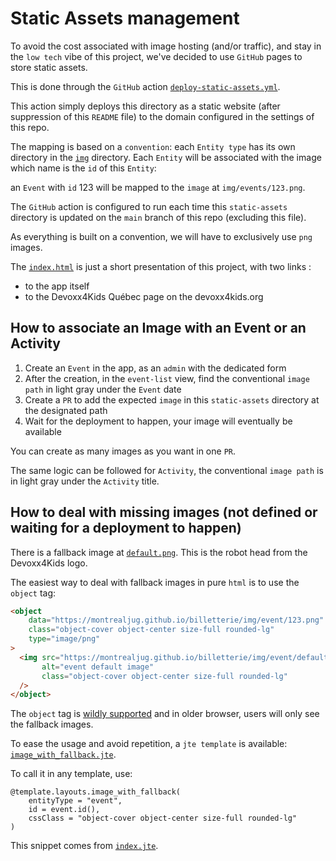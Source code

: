 # Static Assets management

To avoid the cost associated with image hosting (and/or traffic), and stay in the `low tech` vibe of this project, we've decided to use `GitHub` pages to store static assets.

This is done through the `GitHub` action [`deploy-static-assets.yml`](../.github/workflows/deploy-static-assets.yml).

This action simply deploys this directory as a static website (after suppression of this `README` file) to the domain configured in the settings of this repo.

The mapping is based on a `convention`: each `Entity type` has its own directory in the [`img`](./img) directory. Each `Entity` will be associated with the image which name is the `id` of this `Entity`:

an `Event` with `id` 123 will be mapped to the `image` at `img/events/123.png`.

The `GitHub` action is configured to run each time this `static-assets` directory is updated on the `main` branch of this repo (excluding this file).

As everything is built on a convention, we will have to exclusively use `png` images.

The [`index.html`](./index.html) is just a short presentation of this project, with two links :
- to the app itself
- to the Devoxx4Kids Québec page on the devoxx4kids.org

## How to associate an Image with an Event or an Activity

1. Create an `Event` in the app, as an `admin` with the dedicated form
2. After the creation, in the `event-list` view, find the conventional `image path` in light gray under the `Event` date
3. Create a `PR` to add the expected `image` in this `static-assets` directory at the designated path
4. Wait for the deployment to happen, your image will eventually be available

You can create as many images as you want in one `PR`.

The same logic can be followed for `Activity`, the conventional `image path` is in light gray under the `Activity` title.

## How to deal with missing images (not defined or waiting for a deployment to happen)

There is a fallback image at [`default.png`](./img/event/default.png). This is the robot head from the Devoxx4Kids logo.

The easiest way to deal with fallback images in pure `html` is to use the `object` tag:

```html
<object
    data="https://montrealjug.github.io/billetterie/img/event/123.png"
    class="object-cover object-center size-full rounded-lg"
    type="image/png"
>
  <img src="https://montrealjug.github.io/billetterie/img/event/default.png"
       alt="event default image"
       class="object-cover object-center size-full rounded-lg"
  />
</object>
```

The `object` tag is [wildly supported](https://caniuse.com/mdn-html_elements_object) and in older browser, users will only see the fallback images.

To ease the usage and avoid repetition, a `jte template` is available: [`image_with_fallback.jte`](../src/main/jte/layouts/image_with_fallback.jte).

To call it in any template, use:
```jte
@template.layouts.image_with_fallback(
    entityType = "event",
    id = event.id(),
    cssClass = "object-cover object-center size-full rounded-lg"
)
```

This snippet comes from [`index.jte`](../src/main/jte/index.jte).
